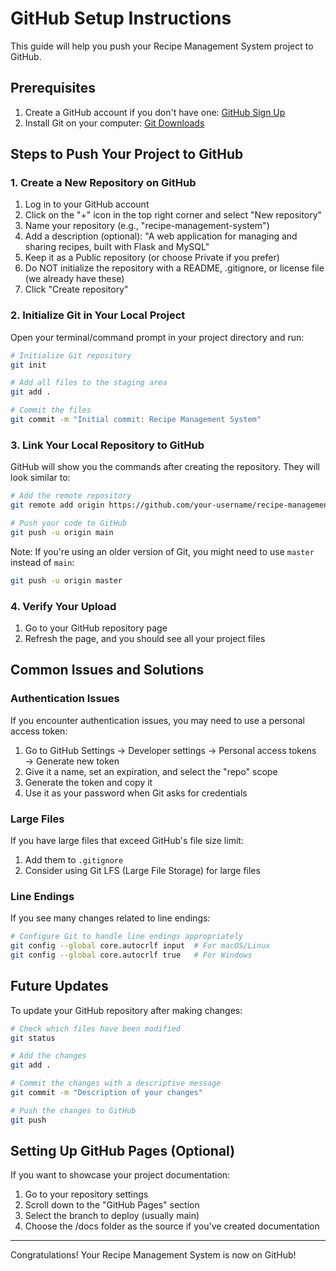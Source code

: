 # GitHub Setup Instructions

This guide will help you push your Recipe Management System project to GitHub.

## Prerequisites

1. Create a GitHub account if you don't have one: [GitHub Sign Up](https://github.com/signup)
2. Install Git on your computer: [Git Downloads](https://git-scm.com/downloads)

## Steps to Push Your Project to GitHub

### 1. Create a New Repository on GitHub

1. Log in to your GitHub account
2. Click on the "+" icon in the top right corner and select "New repository"
3. Name your repository (e.g., "recipe-management-system")
4. Add a description (optional): "A web application for managing and sharing recipes, built with Flask and MySQL"
5. Keep it as a Public repository (or choose Private if you prefer)
6. Do NOT initialize the repository with a README, .gitignore, or license file (we already have these)
7. Click "Create repository"

### 2. Initialize Git in Your Local Project

Open your terminal/command prompt in your project directory and run:

```bash
# Initialize Git repository
git init

# Add all files to the staging area
git add .

# Commit the files
git commit -m "Initial commit: Recipe Management System"
```

### 3. Link Your Local Repository to GitHub

GitHub will show you the commands after creating the repository. They will look similar to:

```bash
# Add the remote repository
git remote add origin https://github.com/your-username/recipe-management-system.git

# Push your code to GitHub
git push -u origin main
```

Note: If you're using an older version of Git, you might need to use `master` instead of `main`:

```bash
git push -u origin master
```

### 4. Verify Your Upload

1. Go to your GitHub repository page
2. Refresh the page, and you should see all your project files

## Common Issues and Solutions

### Authentication Issues

If you encounter authentication issues, you may need to use a personal access token:

1. Go to GitHub Settings → Developer settings → Personal access tokens → Generate new token
2. Give it a name, set an expiration, and select the "repo" scope
3. Generate the token and copy it
4. Use it as your password when Git asks for credentials

### Large Files

If you have large files that exceed GitHub's file size limit:

1. Add them to `.gitignore`
2. Consider using Git LFS (Large File Storage) for large files

### Line Endings

If you see many changes related to line endings:

```bash
# Configure Git to handle line endings appropriately
git config --global core.autocrlf input  # For macOS/Linux
git config --global core.autocrlf true   # For Windows
```

## Future Updates

To update your GitHub repository after making changes:

```bash
# Check which files have been modified
git status

# Add the changes
git add .

# Commit the changes with a descriptive message
git commit -m "Description of your changes"

# Push the changes to GitHub
git push
```

## Setting Up GitHub Pages (Optional)

If you want to showcase your project documentation:

1. Go to your repository settings
2. Scroll down to the "GitHub Pages" section
3. Select the branch to deploy (usually main)
4. Choose the /docs folder as the source if you've created documentation

---

Congratulations! Your Recipe Management System is now on GitHub! 